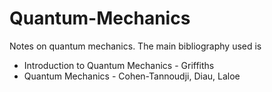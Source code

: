 # Quantum-Mechanics
Notes on quantum mechanics. The main bibliography used is
* Introduction to Quantum Mechanics - Griffiths
* Quantum Mechanics - Cohen-Tannoudji, Diau, Laloe
